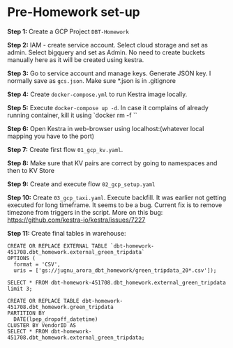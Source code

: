 # Pre-Homework set-up
__Step 1:__ Create a GCP Project `DBT-Homework`

__Step 2:__ IAM - create service account.  Select cloud storage and set as admin. Select bigquery and set as Admin. No need to create buckets manually here as it will be created using kestra. 

__Step 3:__ Go to service account and manage keys. Generate JSON key. I normally save as `gcs.json`. Make sure *.json is in .gitignore

__Step 4:__ Create `docker-compose.yml` to run Kestra image locally.

__Step 5:__ Execute `docker-compose up -d`. In case it complains of already running container, kill it using `docker rm -f <container name>``

__Step 6:__ Open Kestra in web-browser using localhost:(whatever local mapping you have to the port)

__Step 7:__ Create first flow `01_gcp_kv.yaml`.  

__Step 8:__ Make sure that KV pairs are correct by going to namespaces and then to KV Store

__Step 9:__ Create and execute flow `02_gcp_setup.yaml`

__Step 10:__ Create `03_gcp_taxi.yaml`. Execute backfill. It was earlier not getting executed for long timeframe. It seems to be a bug. Current fix is to remove timezone from triggers in the script. More on this bug: https://github.com/kestra-io/kestra/issues/7227

__Step 11:__ Create final tables in warehouse:
````
CREATE OR REPLACE EXTERNAL TABLE `dbt-homework-451708.dbt_homework.external_green_tripdata`
OPTIONS (
  format = 'CSV',
  uris = ['gs://jugnu_arora_dbt_homework/green_tripdata_20*.csv']);

SELECT * FROM dbt-homework-451708.dbt_homework.external_green_tripdata limit 3;

CREATE OR REPLACE TABLE dbt-homework-451708.dbt_homework.green_tripdata
PARTITION BY
  DATE(lpep_dropoff_datetime)
CLUSTER BY VendorID AS
SELECT * FROM dbt-homework-451708.dbt_homework.external_green_tripdata;
````
